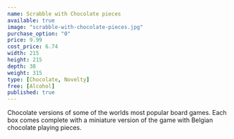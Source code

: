 ```yaml
---
name: Scrabble with Chocolate pieces
available: true
image: "scrabble-with-chocolate-pieces.jpg"
purchase_option: "0"
price: 9.99
cost_price: 6.74
width: 215
height: 215
depth: 38
weight: 315
type: [Chocolate, Novelty]
free: [Alcohol]
published: true
---
```

Chocolate versions of some of the worlds most popular board games. Each box comes complete with a miniature version of the game with Belgian chocolate playing pieces.